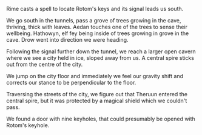 Rime casts a spell to locate Rotom's keys and its signal leads us south.

We go south in the tunnels, pass a grove of trees growing in the cave, thriving, thick with leaves. Aedan touches one of the trees to sense their wellbeing. Hathowyn, elf fey being inside of trees growing in grove in the cave.  Drow went into direction we were heading.

Following the signal further down the tunnel, we reach a larger open cavern where we see a city held in ice, sloped away from us. A central spire sticks out from the centre of the city.

We jump on the city floor and immediately we feel our gravity shift and corrects our stance to be perpendicular to the floor.

Traversing the streets of the city, we figure out that Theruun entered the central spire, but it was protected by a magical shield which we couldn't pass.

We found a door with nine keyholes, that could presumably be opened with Rotom's keyhole.